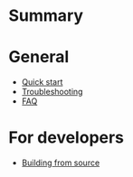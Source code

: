 # Summary

# General
- [Quick start](./quick_start.md)
- [Troubleshooting](./troubleshooting.md)
- [FAQ](./faq.md)
# For developers
- [Building from source](./building.md)
